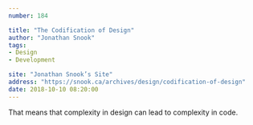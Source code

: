 ```yaml
---
number: 184

title: "The Codification of Design"
author: "Jonathan Snook"
tags:
- Design
- Development

site: "Jonathan Snook’s Site"
address: "https://snook.ca/archives/design/codification-of-design"
date: 2018-10-10 08:20:00
---
```


That means that complexity in design can lead to complexity in code.
